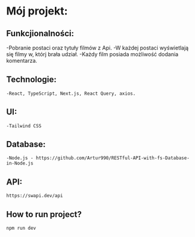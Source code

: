 # Mój projekt:


## Funkcjionalności:

-Pobranie postaci oraz tytuły filmów z Api.
-W każdej postaci wyświetlają się filmy w, którj brała udział.
-Każdy film posiada możliwość dodania komentarza.

## Technologie:

    -React, TypeScript, Next.js, React Query, axios.

## UI:

    -Tailwind CSS

## Database:

    -Node.js - https://github.com/Artur990/RESTful-API-with-fs-Database-in-Node.js

## API:

    https://swapi.dev/api

## How to run project?

```bash
npm run dev

```
